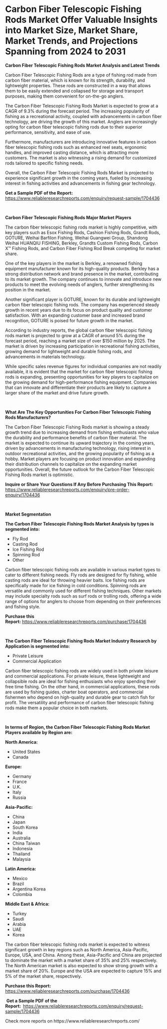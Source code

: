 <p><h1>Carbon Fiber Telescopic Fishing Rods Market Offer Valuable Insights into Market Size, Market Share, Market Trends, and Projections Spanning from 2024 to 2031</h1></p><p><strong>Carbon Fiber Telescopic Fishing Rods Market Analysis and Latest Trends</strong></p>
<p><p>Carbon Fiber Telescopic Fishing Rods are a type of fishing rod made from carbon fiber material, which is known for its strength, durability, and lightweight properties. These rods are constructed in a way that allows them to be easily extended and collapsed for storage and transport purposes, making them convenient for on-the-go anglers.</p><p>The Carbon Fiber Telescopic Fishing Rods Market is expected to grow at a CAGR of 9.3% during the forecast period. The increasing popularity of fishing as a recreational activity, coupled with advancements in carbon fiber technology, are driving the growth of this market. Anglers are increasingly opting for carbon fiber telescopic fishing rods due to their superior performance, sensitivity, and ease of use.</p><p>Furthermore, manufacturers are introducing innovative features in carbon fiber telescopic fishing rods such as enhanced reel seats, ergonomic handles, and improved casting distance, which is attracting more customers. The market is also witnessing a rising demand for customized rods tailored to specific fishing needs.</p><p>Overall, the Carbon Fiber Telescopic Fishing Rods Market is projected to experience significant growth in the coming years, fueled by increasing interest in fishing activities and advancements in fishing gear technology.</p></p>
<p><strong>Get a Sample PDF of the Report:&nbsp;</strong> <a href="https://www.reliableresearchreports.com/enquiry/request-sample/1704436">https://www.reliableresearchreports.com/enquiry/request-sample/1704436</a></p>
<p>&nbsp;</p>
<p><strong>Carbon Fiber Telescopic Fishing Rods Major Market Players</strong></p>
<p><p>The carbon fiber telescopic fishing rods market is highly competitive, with key players such as Esox Fishing Rods, Cashion Fishing Rods, Grandt Rods, GOTURE, Weihai Barfilon Fishing, Weihai Guangwei Group, Shandong Weihai HUANQIU FISHING, Berkley, Grandts Custom Fishing Rods, Carbon X™ Fishing Rods, and Carbon Fiber Fishing Rod Break competing for market share.</p><p>One of the key players in the market is Berkley, a renowned fishing equipment manufacturer known for its high-quality products. Berkley has a strong distribution network and brand presence in the market, contributing to its market growth. The company continues to innovate and introduce new products to meet the evolving needs of anglers, further strengthening its position in the market.</p><p>Another significant player is GOTURE, known for its durable and lightweight carbon fiber telescopic fishing rods. The company has experienced steady growth in recent years due to its focus on product quality and customer satisfaction. With an expanding customer base and increased brand recognition, GOTURE is poised for future growth in the market.</p><p>According to industry reports, the global carbon fiber telescopic fishing rods market is projected to grow at a CAGR of around 5% during the forecast period, reaching a market size of over $150 million by 2025. The market is driven by increasing participation in recreational fishing activities, growing demand for lightweight and durable fishing rods, and advancements in materials technology.</p><p>While specific sales revenue figures for individual companies are not readily available, it is evident that the market for carbon fiber telescopic fishing rods is expanding, presenting opportunities for key players to capitalize on the growing demand for high-performance fishing equipment. Companies that can innovate and differentiate their products are likely to capture a larger share of the market and drive future growth.</p></p>
<p>&nbsp;</p>
<p><strong>What Are The Key Opportunities For Carbon Fiber Telescopic Fishing Rods Manufacturers?</strong></p>
<p><p>The Carbon Fiber Telescopic Fishing Rods market is showing a steady growth trend due to increasing demand from fishing enthusiasts who value the durability and performance benefits of carbon fiber material. The market is expected to continue its upward trajectory in the coming years, driven by advancements in manufacturing technology, rising interest in outdoor recreational activities, and the growing popularity of fishing as a hobby. Market players are focusing on product innovation and expanding their distribution channels to capitalize on the expanding market opportunities. Overall, the future outlook for the Carbon Fiber Telescopic Fishing Rods market is optimistic.</p></p>
<p><strong>Inquire or Share Your Questions If Any Before Purchasing This Report:</strong> <a href="https://www.reliableresearchreports.com/enquiry/pre-order-enquiry/1704436">https://www.reliableresearchreports.com/enquiry/pre-order-enquiry/1704436</a></p>
<p>&nbsp;</p>
<p><strong>Market Segmentation</strong></p>
<p><strong>The Carbon Fiber Telescopic Fishing Rods Market Analysis by types is segmented into:</strong></p>
<p><ul><li>Fly Rod</li><li>Casting Rod</li><li>Ice Fishing Rod</li><li>Spinning Rod</li><li>Other</li></ul></p>
<p><p>Carbon fiber telescopic fishing rods are available in various market types to cater to different fishing needs. Fly rods are designed for fly fishing, while casting rods are ideal for throwing heavier baits. Ice fishing rods are specifically made for ice fishing in cold conditions. Spinning rods are versatile and commonly used for different fishing techniques. Other markets may include specialty rods such as surf rods or trolling rods, offering a wide range of options for anglers to choose from depending on their preferences and fishing style.</p></p>
<p><strong>Purchase this Report:&nbsp;</strong><a href="https://www.reliableresearchreports.com/purchase/1704436">https://www.reliableresearchreports.com/purchase/1704436</a></p>
<p>&nbsp;</p>
<p><strong>The Carbon Fiber Telescopic Fishing Rods Market Industry Research by Application is segmented into:</strong></p>
<p><ul><li>Private Leisure</li><li>Commercial Application</li></ul></p>
<p><p>Carbon fiber telescopic fishing rods are widely used in both private leisure and commercial applications. For private leisure, these lightweight and collapsible rods are ideal for fishing enthusiasts who enjoy spending their free time fishing. On the other hand, in commercial applications, these rods are used by fishing guides, charter boat operators, and commercial fishermen who depend on high-quality and durable gear to catch fish for profit. The versatility and performance of carbon fiber telescopic fishing rods make them a popular choice in both markets.</p></p>
<p>&nbsp;</p>
<p><strong>In terms of Region, the Carbon Fiber Telescopic Fishing Rods Market Players available by Region are:</strong></p>
<p>
    <p> <strong> North America: </strong>
        <ul>
            <li>United States</li>
            <li>Canada</li>
        </ul>
        </p> 
    <p> <strong> Europe: </strong>
        <ul>
            <li>Germany</li>
            <li>France</li>
            <li>U.K.</li>
            <li>Italy</li>
            <li>Russia</li>
        </ul>
        </p> 
    <p> <strong> Asia-Pacific: </strong>
        <ul>
            <li>China</li>
            <li>Japan</li>
            <li>South Korea</li>
            <li>India</li>
            <li>Australia</li>
            <li>China Taiwan</li>
            <li>Indonesia</li>
            <li>Thailand</li>
            <li>Malaysia</li>
        </ul>
        </p> 
    <p> <strong> Latin America: </strong>
        <ul>
            <li>Mexico</li>
            <li>Brazil</li>
            <li>Argentina Korea</li>
            <li>Colombia</li>
        </ul>
        </p> 
    <p> <strong> Middle East & Africa: </strong>
        <ul>
            <li>Turkey</li>
            <li>Saudi</li>
            <li>Arabia</li>
            <li>UAE</li>
            <li>Korea</li>
        </ul>
    </p>
    </p>
<p><p>The carbon fiber telescopic fishing rods market is expected to witness significant growth in key regions such as North America, Asia-Pacific, Europe, USA, and China. Among these, Asia-Pacific and China are projected to dominate the market with a market share of 35% and 25% respectively. The North American market is also expected to show strong growth with a market share of 20%. Europe and the USA are expected to capture 15% and 5% of the market share, respectively.</p></p>
<p><strong>Purchase this Report: </strong><a href="https://www.reliableresearchreports.com/purchase/1704436">https://www.reliableresearchreports.com/purchase/1704436</a></p>
<p>&nbsp;<strong>Get a Sample PDF of the Report:&nbsp;&nbsp;</strong><a href="https://www.reliableresearchreports.com/enquiry/request-sample/1704436">https://www.reliableresearchreports.com/enquiry/request-sample/1704436</a></p>
<p><strong></strong></p>
<p>Check more reports on https://www.reliableresearchreports.com/</p>